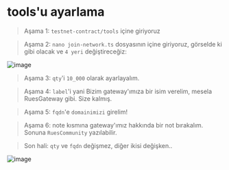 # tools'u ayarlama 

> Aşama 1: `testnet-contract/tools` içine giriyoruz

> Aşama 2: `nano join-network.ts` dosyasının içine giriyoruz, görselde ki gibi olacak ve `4 yeri` değiştireceğiz:

![image](https://github.com/ruesandora/Ar.io/assets/101149671/cd67e37c-5ca2-4f1d-aa8e-75e358e0661d)

> Aşama 3: `qty`'i `10_000` olarak ayarlayalım.

> Aşama 4: `label`'i yani Bizim gateway'ımıza bir isim verelim, mesela RuesGateway gibi. Size kalmış.

> Aşama 5: `fqdn`'e `domainimizi` girelim!

> Aşama 6: note kısmına gateway'ımız hakkında bir not bırakalım. Sonuna `RuesCommunity` yazılabilir.

> Son hali: `qty` ve `fqdn` değişmez, diğer ikisi değişken..

![image](https://github.com/ruesandora/Ar.io/assets/101149671/f5ab17c1-a576-45a1-a5db-39c3e92aa9b0)
